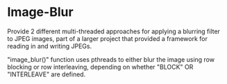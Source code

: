 # Image-Blur
Provide 2 different multi-threaded approaches for applying a blurring filter to JPEG images, 
part of a larger project that provided a framework for reading in and writing JPEGs.

"image_blur()" function uses pthreads to either blur the image using row blocking or row interleaving, depending on whether "BLOCK" OR "INTERLEAVE" are defined.
